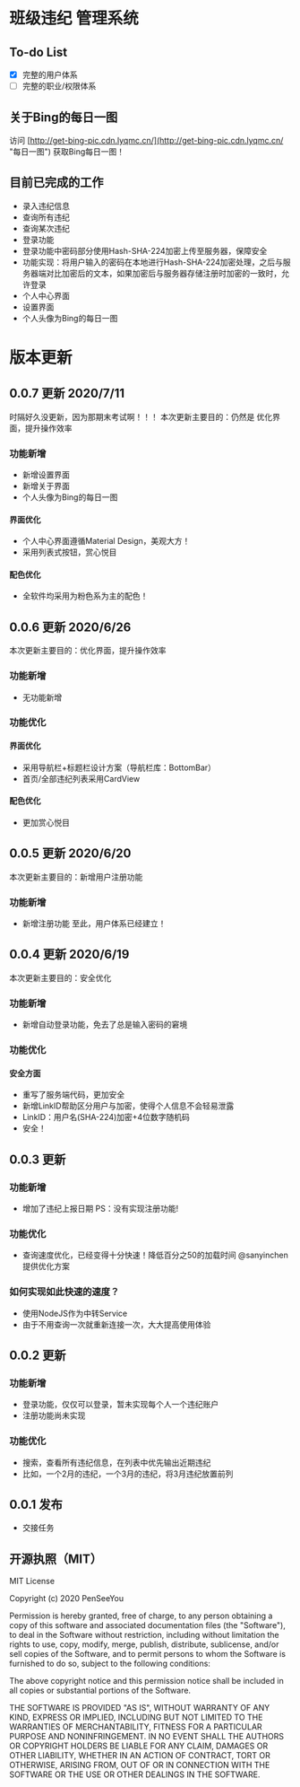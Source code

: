 # 班级违纪 管理系统

## To-do List
- [x] 完整的用户体系
- [ ] 完整的职业/权限体系

## 关于Bing的每日一图
访问 [http://get-bing-pic.cdn.lyqmc.cn/](http://get-bing-pic.cdn.lyqmc.cn/ "每日一图") 获取Bing每日一图！

## 目前已完成的工作
- 录入违纪信息
- 查询所有违纪
- 查询某次违纪
- 登录功能
- 登录功能中密码部分使用Hash-SHA-224加密上传至服务器，保障安全
- 功能实现：将用户输入的密码在本地进行Hash-SHA-224加密处理，之后与服务器端对比加密后的文本，如果加密后与服务器存储注册时加密的一致时，允许登录
- 个人中心界面
- 设置界面
- 个人头像为Bing的每日一图

# 版本更新
## 0.0.7 更新 2020/7/11
时隔好久没更新，因为那期末考试啊！！！ 
本次更新主要目的：仍然是 优化界面，提升操作效率 
### 功能新增
- 新增设置界面 
- 新增关于界面 
- 个人头像为Bing的每日一图 
#### 界面优化
- 个人中心界面遵循Material Design，美观大方！ 
- 采用列表式按钮，赏心悦目 
#### 配色优化
- 全软件均采用为粉色系为主的配色！ 

## 0.0.6 更新 2020/6/26
本次更新主要目的：优化界面，提升操作效率  
### 功能新增
- 无功能新增  
### 功能优化
#### 界面优化
- 采用导航栏+标题栏设计方案（导航栏库：BottomBar）  
- 首页/全部违纪列表采用CardView  
#### 配色优化
- 更加赏心悦目  

## 0.0.5 更新 2020/6/20
本次更新主要目的：新增用户注册功能
### 功能新增
- 新增注册功能
至此，用户体系已经建立！

## 0.0.4 更新 2020/6/19
本次更新主要目的：安全优化
### 功能新增
- 新增自动登录功能，免去了总是输入密码的窘境

### 功能优化
#### 安全方面
- 重写了服务端代码，更加安全
- 新增LinkID帮助区分用户与加密，使得个人信息不会轻易泄露
- LinkID：用户名(SHA-224)加密+4位数字随机码
- 安全！

## 0.0.3 更新
### 功能新增
- 增加了违纪上报日期
PS：没有实现注册功能!

### 功能优化
- 查询速度优化，已经变得十分快速！降低百分之50的加载时间
@sanyinchen提供优化方案

### 如何实现如此快速的速度？
- 使用NodeJS作为中转Service
- 由于不用查询一次就重新连接一次，大大提高使用体验

## 0.0.2 更新
### 功能新增
- 登录功能，仅仅可以登录，暂未实现每个人一个违纪账户
 - 注册功能尚未实现

### 功能优化
- 搜索，查看所有违纪信息，在列表中优先输出近期违纪
 - 比如，一个2月的违纪，一个3月的违纪，将3月违纪放置前列

## 0.0.1 发布
- 交接任务

## 开源执照（MIT）
MIT License

Copyright (c) 2020 PenSeeYou

Permission is hereby granted, free of charge, to any person obtaining a copy
of this software and associated documentation files (the "Software"), to deal
in the Software without restriction, including without limitation the rights
to use, copy, modify, merge, publish, distribute, sublicense, and/or sell
copies of the Software, and to permit persons to whom the Software is
furnished to do so, subject to the following conditions:

The above copyright notice and this permission notice shall be included in all
copies or substantial portions of the Software.

THE SOFTWARE IS PROVIDED "AS IS", WITHOUT WARRANTY OF ANY KIND, EXPRESS OR
IMPLIED, INCLUDING BUT NOT LIMITED TO THE WARRANTIES OF MERCHANTABILITY,
FITNESS FOR A PARTICULAR PURPOSE AND NONINFRINGEMENT. IN NO EVENT SHALL THE
AUTHORS OR COPYRIGHT HOLDERS BE LIABLE FOR ANY CLAIM, DAMAGES OR OTHER
LIABILITY, WHETHER IN AN ACTION OF CONTRACT, TORT OR OTHERWISE, ARISING FROM,
OUT OF OR IN CONNECTION WITH THE SOFTWARE OR THE USE OR OTHER DEALINGS IN THE
SOFTWARE.
